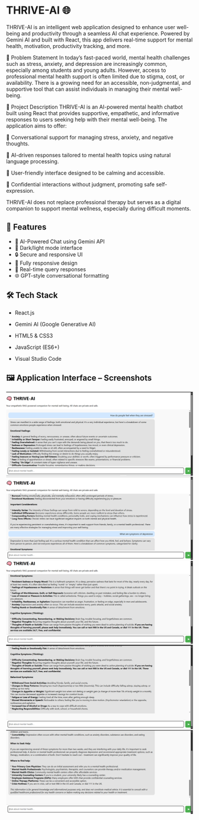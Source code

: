 # THRIVE-AI 🌐

THRIVE-AI is an intelligent web application designed to enhance user well-being and productivity through a seamless AI chat experience. Powered by Gemini AI and built with React, this app delivers real-time support for mental health, motivation, productivity tracking, and more.

🧠 Problem Statement
In today’s fast-paced world, mental health challenges such as stress, anxiety, and depression are increasingly common, especially among students and young adults. However, access to professional mental health support is often limited due to stigma, cost, or availability. There is a growing need for an accessible, non-judgmental, and supportive tool that can assist individuals in managing their mental well-being.

📝 Project Description
THRIVE-AI is an AI-powered mental health chatbot built using React that provides supportive, empathetic, and informative responses to users seeking help with their mental well-being. The application aims to offer:

💬 Conversational support for managing stress, anxiety, and negative thoughts.

🤖 AI-driven responses tailored to mental health topics using natural language processing.

🧘 User-friendly interface designed to be calming and accessible.

🔐 Confidential interactions without judgment, promoting safe self-expression.

THRIVE-AI does not replace professional therapy but serves as a digital companion to support mental wellness, especially during difficult moments.
## 🚀 Features

- 💬 AI-Powered Chat using Gemini API
- 🌙 Dark/light mode interface
- 🔒 Secure and responsive UI
- 📱 Fully responsive design
- 🔄 Real-time query responses
- 🌐 GPT-style conversational formatting

## 🛠️ Tech Stack

- React.js

- Gemini AI (Google Generative AI)

- HTML5 & CSS3

- JavaScript (ES6+)

- Visual Studio Code

## 🖼️ Application Interface – Screenshots

![Image#1](https://raw.githubusercontent.com/AJSTYLE-lab/THRIVE-AI/main/SCREENSHOTS/page%231.png)
![Image2](https://raw.githubusercontent.com/AJSTYLE-lab/THRIVE-AI/main/SCREENSHOTS/PAGE%232-BOOTCAMP.png)
![Image3](https://raw.githubusercontent.com/AJSTYLE-lab/THRIVE-AI/main/SCREENSHOTS/PAGE%233-BOOTCAMP.png)
![Image4](https://raw.githubusercontent.com/AJSTYLE-lab/THRIVE-AI/main/SCREENSHOTS/PAGE%234-BOOTCAMP.png)
![Image5](https://raw.githubusercontent.com/AJSTYLE-lab/THRIVE-AI/main/SCREENSHOTS/PAGE%235-BOOTCAMP.png)

